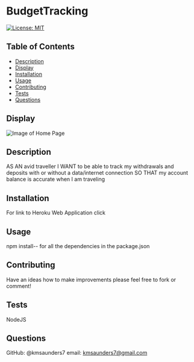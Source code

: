# BudgetTracking

[![License: MIT](https://img.shields.io/badge/License-MIT-yellow.svg)](https://opensource.org/licenses/MIT)

## Table of Contents
- [Description](#description)
- [Display](#display)
- [Installation](#installation)
- [Usage](#usage)
- [Contributing](#contributing)
- [Tests](#tests)
- [Questions](#questions)

## Display

![Image of Home Page]() 

## Description

AS AN avid traveller
I WANT to be able to track my withdrawals and deposits with or without a data/internet connection
SO THAT my account balance is accurate when I am traveling


## Installation
For link to Heroku Web Application click []()

## Usage
npm install-- for all the dependencies in the package.json


## Contributing
Have an ideas how to make improvements please feel free to fork or comment!

## Tests
NodeJS

## Questions
GitHub: @kmsaunders7
email: kmsaunders7@gmail.com